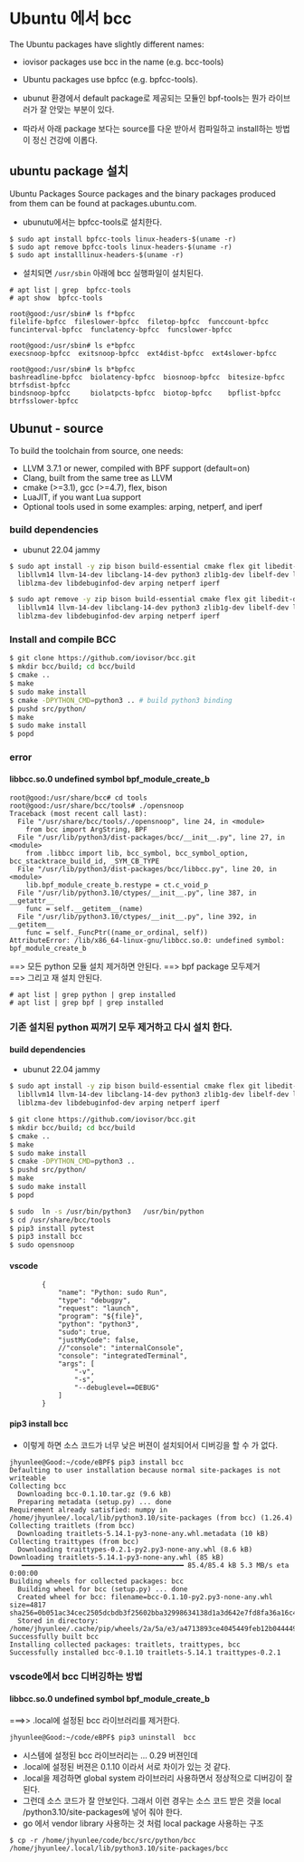# Ubuntu 에서 bcc 
The Ubuntu packages have slightly different names:
* iovisor packages use bcc in the name (e.g. bcc-tools)
*  Ubuntu packages use bpfcc (e.g. bpfcc-tools).

* ubunut 환경에서 default package로 제공되는 모듈인 bpf-tools는 뭔가 라이브러가 잘 안맞는 부분이 있다. 
* 따라서 아래 package 보다는 source를 다운 받아서 컴파일하고 install하는 방법이 정신 건강에 이롭다. 

## ubuntu package 설치 
Ubuntu Packages Source packages and the binary packages produced from them can be found at packages.ubuntu.com.
* ubunutu에서는 bpfcc-tools로 설치한다. 

```
$ sudo apt install bpfcc-tools linux-headers-$(uname -r)
$ sudo apt remove bpfcc-tools linux-headers-$(uname -r)
$ sudo apt installlinux-headers-$(uname -r)
```
* 설치되면 `/usr/sbin` 아래에 bcc 실행파일이 설치된다.  
```
# apt list | grep  bpfcc-tools
# apt show  bpfcc-tools

root@good:/usr/sbin# ls f*bpfcc
filelife-bpfcc  fileslower-bpfcc  filetop-bpfcc  funccount-bpfcc  funcinterval-bpfcc  funclatency-bpfcc  funcslower-bpfcc

root@good:/usr/sbin# ls e*bpfcc
execsnoop-bpfcc  exitsnoop-bpfcc  ext4dist-bpfcc  ext4slower-bpfcc

root@good:/usr/sbin# ls b*bpfcc
bashreadline-bpfcc  biolatency-bpfcc  biosnoop-bpfcc  bitesize-bpfcc  btrfsdist-bpfcc
bindsnoop-bpfcc     biolatpcts-bpfcc  biotop-bpfcc    bpflist-bpfcc   btrfsslower-bpfcc

```

## Ubunut - source 
To build the toolchain from source, one needs:

* LLVM 3.7.1 or newer, compiled with BPF support (default=on)
* Clang, built from the same tree as LLVM
* cmake (>=3.1), gcc (>=4.7), flex, bison
* LuaJIT, if you want Lua support
* Optional tools used in some examples: arping, netperf, and iperf
### build dependencies
* ubunut 22.04 jammy
```sh
$ sudo apt install -y zip bison build-essential cmake flex git libedit-dev \
  libllvm14 llvm-14-dev libclang-14-dev python3 zlib1g-dev libelf-dev libfl-dev python3-setuptools \
  liblzma-dev libdebuginfod-dev arping netperf iperf

$ sudo apt remove -y zip bison build-essential cmake flex git libedit-dev \
  libllvm14 llvm-14-dev libclang-14-dev python3 zlib1g-dev libelf-dev libfl-dev python3-setuptools \
  liblzma-dev libdebuginfod-dev arping netperf iperf


```

### Install and compile BCC
```sh
$ git clone https://github.com/iovisor/bcc.git
$ mkdir bcc/build; cd bcc/build
$ cmake ..
$ make
$ sudo make install
$ cmake -DPYTHON_CMD=python3 .. # build python3 binding
$ pushd src/python/
$ make
$ sudo make install
$ popd
```


### error
#### libbcc.so.0 undefined symbol bpf_module_create_b
```
root@good:/usr/share/bcc# cd tools
root@good:/usr/share/bcc/tools# ./opensnoop
Traceback (most recent call last):
  File "/usr/share/bcc/tools/./opensnoop", line 24, in <module>
    from bcc import ArgString, BPF
  File "/usr/lib/python3/dist-packages/bcc/__init__.py", line 27, in <module>
    from .libbcc import lib, bcc_symbol, bcc_symbol_option, bcc_stacktrace_build_id, _SYM_CB_TYPE
  File "/usr/lib/python3/dist-packages/bcc/libbcc.py", line 20, in <module>
    lib.bpf_module_create_b.restype = ct.c_void_p
  File "/usr/lib/python3.10/ctypes/__init__.py", line 387, in __getattr__
    func = self.__getitem__(name)
  File "/usr/lib/python3.10/ctypes/__init__.py", line 392, in __getitem__
    func = self._FuncPtr((name_or_ordinal, self))
AttributeError: /lib/x86_64-linux-gnu/libbcc.so.0: undefined symbol: bpf_module_create_b
```
==> 모든  python 모듈 설치 제거하면 안된다. 
==> bpf package 모두제거  
==> 그리고 재 설치 안된다. 
```
# apt list | grep python | grep installed
# apt list | grep bpf | grep installed
```

### 기존 설치된  python 찌꺼기 모두 제거하고 다시 설치 한다. 


#### build dependencies
* ubunut 22.04 jammy
```sh
$ sudo apt install -y zip bison build-essential cmake flex git libedit-dev \
  libllvm14 llvm-14-dev libclang-14-dev python3 zlib1g-dev libelf-dev libfl-dev python3-setuptools \
  liblzma-dev libdebuginfod-dev arping netperf iperf

$ git clone https://github.com/iovisor/bcc.git
$ mkdir bcc/build; cd bcc/build
$ cmake ..
$ make
$ sudo make install
$ cmake -DPYTHON_CMD=python3 .. 
$ pushd src/python/
$ make
$ sudo make install
$ popd

$ sudo  ln -s /usr/bin/python3   /usr/bin/python
$ cd /usr/share/bcc/tools
$ pip3 install pytest
$ pip3 install bcc
$ sudo opensnoop
```


#### vscode 
```
        {
            "name": "Python: sudo Run",
            "type": "debugpy",
            "request": "launch",
            "program": "${file}",
            "python": "python3",
            "sudo": true,
            "justMyCode": false,
            //"console": "internalConsole",               
            "console": "integratedTerminal",            
            "args": [
                "-v",
                "-s",
                "--debuglevel==DEBUG"
            ]
        }
```

#### pip3 install bcc
* 이렇게 하면  소스 코드가  너무 낮은 버젼이 설치되어서 디버깅을 할 수 가 없다.  
```
jhyunlee@Good:~/code/eBPF$ pip3 install bcc 
Defaulting to user installation because normal site-packages is not writeable
Collecting bcc
  Downloading bcc-0.1.10.tar.gz (9.6 kB)
  Preparing metadata (setup.py) ... done
Requirement already satisfied: numpy in /home/jhyunlee/.local/lib/python3.10/site-packages (from bcc) (1.26.4)
Collecting traitlets (from bcc)
  Downloading traitlets-5.14.1-py3-none-any.whl.metadata (10 kB)
Collecting traittypes (from bcc)
  Downloading traittypes-0.2.1-py2.py3-none-any.whl (8.6 kB)
Downloading traitlets-5.14.1-py3-none-any.whl (85 kB)
   ━━━━━━━━━━━━━━━━━━━━━━━━━━━━━━━━━━━━━━━━ 85.4/85.4 kB 5.3 MB/s eta 0:00:00
Building wheels for collected packages: bcc
  Building wheel for bcc (setup.py) ... done
  Created wheel for bcc: filename=bcc-0.1.10-py2.py3-none-any.whl size=4817 sha256=0b051ac34cec2505dcbdb3f25602bba32998634138d1a3d642e7fd8fa36a16c4
  Stored in directory: /home/jhyunlee/.cache/pip/wheels/2a/5a/e3/a4713893ce4045449feb12b0444491dd1e5267c650d8faade5
Successfully built bcc
Installing collected packages: traitlets, traittypes, bcc
Successfully installed bcc-0.1.10 traitlets-5.14.1 traittypes-0.2.1
```
### vscode에서 bcc 디버깅하는 방법 


#### libbcc.so.0 undefined symbol bpf_module_create_b
===>> .local에 설정된  bcc 라이브러리를 제거한다. 

```
jhyunlee@Good:~/code/eBPF$ pip3 uninstall  bcc
```
* 시스템에 설정된 bcc 라이브러리는 ... 0.29 버젼인데 
* .local에 설정된 버젼은  0.1.10 이라서 서로 차이가 있는 것 같다.
* .local을 제겅하면 global system 라이브러리 사용하면서 정상적으로 디버깅이 잘된다. 
* 그런데 소스 코드가 잘 안보인다.  그래서 이런 경우는 소스 코드 받은 것을  local /python3.10/site-packages에 넣어 줘야 한다. 
* go 에서 vendor library 사용하는 것 처럼 local package 사용하는 구조 
```
$ cp -r /home/jhyunlee/code/bcc/src/python/bcc  /home/jhyunlee/.local/lib/python3.10/site-packages/bcc
```